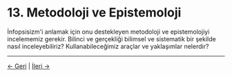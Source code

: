 # 13. Metodoloji ve Epistemoloji

İnfopsisizm'i anlamak için onu destekleyen metodoloji ve epistemolojiyi incelememiz gerekir. Bilinci ve gerçekliği bilimsel ve sistematik bir şekilde nasıl inceleyebiliriz? Kullanabileceğimiz araçlar ve yaklaşımlar nelerdir?

---
<div class="navigation-links">
<a href="../12_Eleştiriler_ve_Karşı_Argümanlar/" class="nav-link prev-link">← Geri</a> | <a href="../14_Etik_Derinlemesine_İnceleme/" class="nav-link next-link">İleri →</a>
</div>

